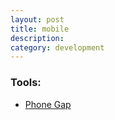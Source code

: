 ```yaml
---
layout: post
title: mobile
description:
category: development
---
```


### Tools:  
* [Phone Gap](http://phonegap.com/)  